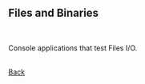 ## Files and Binaries
<br/>

Console applications that test Files I/O.

<br/>[Back](https://github.com/ManuCanedo/DailyCodingChallenges-Cpp) 
